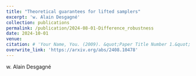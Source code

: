 ```yaml
---
title: "Theoretical guarantees for lifted samplers"
excerpt: 'w. Alain Desgagné'
collection: publications
permalink: /publication/2024-08-01-Difference_robustness
date: 2024-10-01
venue: 
citation: # 'Your Name, You. (2009). &quot;Paper Title Number 1.&quot; <i>Journal 1</i>. 1(1).'
overwrite_link: 'https://arxiv.org/abs/2408.10478'
---
```

w. Alain Desgagné